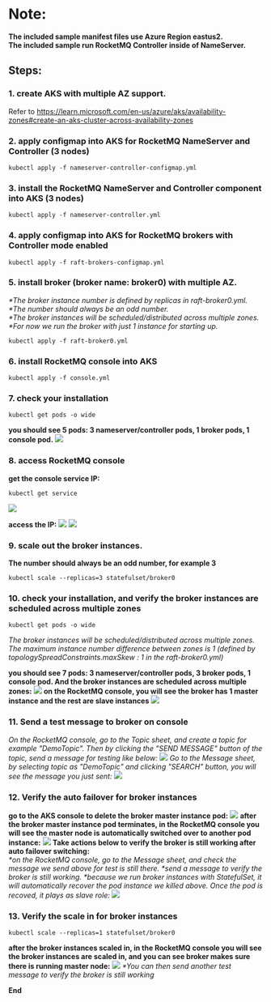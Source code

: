 # Note: 
**The included sample manifest files use Azure Region eastus2.**<br>
**The included sample run RocketMQ Controller inside of NameServer.**

## Steps:
### 1. create AKS with multiple AZ support. 
Refer to https://learn.microsoft.com/en-us/azure/aks/availability-zones#create-an-aks-cluster-across-availability-zones

### 2. apply configmap into AKS for RocketMQ NameServer and Controller (3 nodes)
```
kubectl apply -f nameserver-controller-configmap.yml
```


### 3. install the RocketMQ NameServer and Controller component into AKS (3 nodes)
```
kubectl apply -f nameserver-controller.yml
```

### 4. apply configmap into AKS for RocketMQ brokers with Controller mode enabled
```
kubectl apply -f raft-brokers-configmap.yml
```

### 5. install broker (broker name: broker0) with multiple AZ. 
_*The broker instance number is defined by replicas in raft-broker0.yml._<br>
_*The number should always be an odd number._<br>
_*The broker instances will be scheduled/distributed across multiple zones._<br>
_*For now we run the broker with just 1 instance for starting up._<br>
```
kubectl apply -f raft-broker0.yml
```

### 6. install RocketMQ console into AKS
```
kubectl apply -f console.yml
```

### 7. check your installation
```
kubectl get pods -o wide
```
**you should see 5 pods: 3 nameserver/controller pods, 1 broker pods, 1 console pod.**
![](https://github.com/kylercai/OSS-AKS/blob/master/rocketmq-raft/01-step7-1-check-your-installation.jpg)

### 8. access RocketMQ console
**get the console service IP:** 
```
kubectl get service
```
![](https://github.com/kylercai/OSS-AKS/blob/master/rocketmq-raft/02-step8-1-get-console-service.jpg) <br>

**access the IP:**
![](https://github.com/kylercai/OSS-AKS/blob/master/rocketmq-raft/02-step8-2-access-console.jpg)
![](https://github.com/kylercai/OSS-AKS/blob/master/rocketmq-raft/02-step8-2-access-console-cluster.jpg)

### 9. scale out the broker instances. 
**The number should always be an odd number, for example 3**
```
kubectl scale --replicas=3 statefulset/broker0
```

### 10. check your installation, and verify the broker instances are scheduled across multiple zones
```
kubectl get pods -o wide
```
_The broker instances will be scheduled/distributed across multiple zones. The maximum instance number difference between zones is 1 (defined by topologySpreadConstraints.maxSkew : 1 in the raft-broker0.yml)_

**you should see 7 pods: 3 nameserver/controller pods, 3 broker pods, 1 console pod. And the broker instances are scheduled across multiple zones:**
![](https://github.com/kylercai/OSS-AKS/blob/master/rocketmq-raft/03-step10-1-check-your-installation.jpg)
**on the RocketMQ console, you will see the broker has 1 master instance and the rest are slave instances**
![](https://github.com/kylercai/OSS-AKS/blob/master/rocketmq-raft/03-step10-2-console-master-slaves.jpg)


### 11. Send a test message to broker on console
_On the RocketMQ console, go to the Topic sheet, and create a topic for example "DemoTopic". Then by clicking the "SEND MESSAGE" button of the topic, send a message for testing like below:_
![](https://github.com/kylercai/OSS-AKS/blob/master/rocketmq-raft/04-step11-1-console-send-test-message.jpg)
_Go to the Message sheet, by selecting topic as "DemoTopic" and clicking "SEARCH" button, you will see the message you just sent:_
![](https://github.com/kylercai/OSS-AKS/blob/master/rocketmq-raft/04-step11-2-console-query-test-message.jpg)

### 12. Verify the auto failover for broker instances
**go to the AKS console to delete the broker master instance pod:** 
![](https://github.com/kylercai/OSS-AKS/blob/master/rocketmq-raft/05-step12-1-delete-broker-master-node-pod.jpg)
**after the broker master instance pod terminates, in the RocketMQ console you will see the master node is automatically switched over to another pod instance:** 
![](https://github.com/kylercai/OSS-AKS/blob/master/rocketmq-raft/05-step12-2-master-auto-switched.jpg)
**Take actions below to verify the broker is still working after auto failover switching:**<br>
_*on the RocketMQ console, go to the Message sheet, and check the message we send above for test is still there._
_*send a message to verify the broker is still working._
_*because we run broker instances with StatefulSet, it will automatically recover the pod instance we killed above. Once the pod is recoved, it plays as slave role:_
![](https://github.com/kylercai/OSS-AKS/blob/master/rocketmq-raft/05-step12-3-new-master-slaves.jpg)

### 13. Verify the scale in for broker instances
```
kubectl scale --replicas=1 statefulset/broker0
```
**after the broker instances scaled in, in the RocketMQ console you will see the broker instances are scaled in, and you can see broker makes sure there is running master node:**
![](https://github.com/kylercai/OSS-AKS/blob/master/rocketmq-raft/06-step13-1-scale-in-result.jpg)
_*You can then send another test message to verify the broker is still working_

**End**